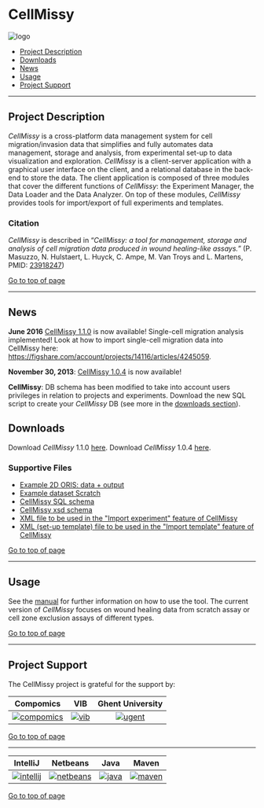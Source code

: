 # CellMissy
![logo](http://genesis.ugent.be/uvpublicdata/cellmissy/cellmissy_logo.png) 

 * [Project Description](#project-description)
 * [Downloads](#downloads)
 * [News](#news)
 * [Usage](#usage)
 * [Project Support](#project-support)

----

## Project Description

*CellMissy* is a cross-platform data management system for cell migration/invasion data that simplifies and fully automates data management, storage and analysis, from experimental set-up to data visualization and exploration. 
*CellMissy* is a client-server application with a graphical user interface on the client, and a relational database in the back-end to store the data. The client application is composed of three modules that cover the different functions of *CellMissy*: the Experiment Manager, the Data Loader and the Data Analyzer. On top of these modules, *CellMissy* provides tools for import/export of full experiments and templates.

### Citation
*CellMissy* is described in “*CellMissy: a tool for management, storage and analysis of cell migration data produced in wound healing-like assays.*” (P. Masuzzo, N. Hulstaert, L. Huyck, C. Ampe, M. Van Troys and L. Martens, PMID: [23918247](http://www.ncbi.nlm.nih.gov/pubmed/23918247))

[Go to top of page](#cellmissy)

----

## News
**June 2016**
[CellMissy 1.1.0](http://genesis.ugent.be/uvpublicdata/cellmissy/CellMissy-1.1.0.zip) is now available! Single-cell migration analysis implemented!
Look at how to import single-cell migration data into CellMissy here: https://figshare.com/account/projects/14116/articles/4245059.

**November 30, 2013**: 
[CellMissy 1.0.4](http://genesis.ugent.be/uvpublicdata/cellmissy/CellMissy-1.0.4.zip) is now available!


**CellMissy**: DB schema has been modified to take into account users privileges in relation to projects and experiments. Download the new SQL script to create your *CellMissy* DB (see more in the [downloads section](#downloads)).

## Downloads
Download *CellMissy* 1.1.0 [here](http://genesis.ugent.be/uvpublicdata/cellmissy/CellMissy-1.1.0.zip).
Download *CellMissy* 1.0.4 [here](http://genesis.ugent.be/uvpublicdata/cellmissy/CellMissy-1.0.4.zip).

### Supportive Files

  * [Example 2D ORIS: data + output](http://genesis.ugent.be/uvpublicdata/cellmissy/example_ORIS.7z)
  * [Example dataset Scratch](http://genesis.ugent.be/uvpublicdata/cellmissy/example_dataset_scratch.zip)
  * [CellMissy SQL schema](http://genesis.ugent.be/uvpublicdata/cellmissy/cellmissy_schema_1.0.4.sql)
  * [CellMissy xsd schema](http://genesis.ugent.be/uvpublicdata/cellmissy/cellmissySchema.xsd)
  * [XML file to be used in the "Import experiment" feature of CellMissy](http://genesis.ugent.be/uvpublicdata/cellmissy/experiment_E000_P000.xml)
  * [XML (set-up template) file to be used in the "Import template" feature of CellMissy](http://genesis.ugent.be/uvpublicdata/cellmissy/setup_template_E000_P000.xml)

[Go to top of page](#cellmissy)

----

## Usage
See the [manual](http://genesis.ugent.be/uvpublicdata/cellmissy/CellMissy_Manual_1.0.3.pdf) for further information on how to use the tool.
The current version of *CellMissy* focuses on wound healing data from scratch assay or cell zone exclusion assays of different types.

[Go to top of page](#cellmissy)

----

## Project Support

The CellMissy project is grateful for the support by:

| Compomics | VIB | Ghent University|
|:--:|:--:|:--:|
| [![compomics](http://genesis.ugent.be/uvpublicdata/image/compomics.png)](http://www.compomics.com) | [![vib](http://genesis.ugent.be/uvpublicdata/image/vib.png)](http://www.vib.be) | [![ugent](http://genesis.ugent.be/uvpublicdata/image/ugent.png)](http://www.ugent.be/en) |

[Go to top of page](#cellmissy)

----

| IntelliJ | Netbeans | Java | Maven |
|:--:|:--:|:--:|:--:|
| [![intellij](https://www.jetbrains.com/idea/docs/logo_intellij_idea.png)](https://www.jetbrains.com/idea/) | [![netbeans](https://netbeans.org/images_www/visual-guidelines/NB-logo-single.jpg)](https://netbeans.org/) | [![java](http://genesis.ugent.be/uvpublicdata/image/java.png)](http://java.com/en/) | [![maven](http://genesis.ugent.be/uvpublicdata/image/maven.png)](http://maven.apache.org/) |

[Go to top of page](#jtraml)

